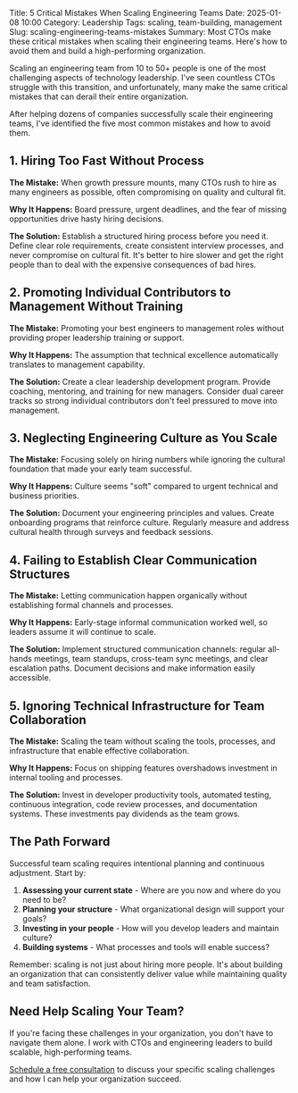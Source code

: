 Title: 5 Critical Mistakes When Scaling Engineering Teams
Date: 2025-01-08 10:00
Category: Leadership
Tags: scaling, team-building, management
Slug: scaling-engineering-teams-mistakes
Summary: Most CTOs make these critical mistakes when scaling their engineering teams. Here's how to avoid them and build a high-performing organization.

Scaling an engineering team from 10 to 50+ people is one of the most challenging aspects of technology leadership. I've seen countless CTOs struggle with this transition, and unfortunately, many make the same critical mistakes that can derail their entire organization.

After helping dozens of companies successfully scale their engineering teams, I've identified the five most common mistakes and how to avoid them.

## 1. Hiring Too Fast Without Process

**The Mistake:** When growth pressure mounts, many CTOs rush to hire as many engineers as possible, often compromising on quality and cultural fit.

**Why It Happens:** Board pressure, urgent deadlines, and the fear of missing opportunities drive hasty hiring decisions.

**The Solution:** Establish a structured hiring process before you need it. Define clear role requirements, create consistent interview processes, and never compromise on cultural fit. It's better to hire slower and get the right people than to deal with the expensive consequences of bad hires.

## 2. Promoting Individual Contributors to Management Without Training

**The Mistake:** Promoting your best engineers to management roles without providing proper leadership training or support.

**Why It Happens:** The assumption that technical excellence automatically translates to management capability.

**The Solution:** Create a clear leadership development program. Provide coaching, mentoring, and training for new managers. Consider dual career tracks so strong individual contributors don't feel pressured to move into management.

## 3. Neglecting Engineering Culture as You Scale

**The Mistake:** Focusing solely on hiring numbers while ignoring the cultural foundation that made your early team successful.

**Why It Happens:** Culture seems "soft" compared to urgent technical and business priorities.

**The Solution:** Document your engineering principles and values. Create onboarding programs that reinforce culture. Regularly measure and address cultural health through surveys and feedback sessions.

## 4. Failing to Establish Clear Communication Structures

**The Mistake:** Letting communication happen organically without establishing formal channels and processes.

**Why It Happens:** Early-stage informal communication worked well, so leaders assume it will continue to scale.

**The Solution:** Implement structured communication channels: regular all-hands meetings, team standups, cross-team sync meetings, and clear escalation paths. Document decisions and make information easily accessible.

## 5. Ignoring Technical Infrastructure for Team Collaboration

**The Mistake:** Scaling the team without scaling the tools, processes, and infrastructure that enable effective collaboration.

**Why It Happens:** Focus on shipping features overshadows investment in internal tooling and processes.

**The Solution:** Invest in developer productivity tools, automated testing, continuous integration, code review processes, and documentation systems. These investments pay dividends as the team grows.

## The Path Forward

Successful team scaling requires intentional planning and continuous adjustment. Start by:

1. **Assessing your current state** - Where are you now and where do you need to be?
2. **Planning your structure** - What organizational design will support your goals?
3. **Investing in your people** - How will you develop leaders and maintain culture?
4. **Building systems** - What processes and tools will enable success?

Remember: scaling is not just about hiring more people. It's about building an organization that can consistently deliver value while maintaining quality and team satisfaction.

## Need Help Scaling Your Team?

If you're facing these challenges in your organization, you don't have to navigate them alone. I work with CTOs and engineering leaders to build scalable, high-performing teams.

[Schedule a free consultation](/contact/) to discuss your specific scaling challenges and how I can help your organization succeed.
